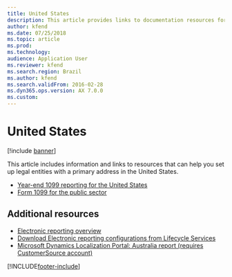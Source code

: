 ```yaml
---
title: United States
description: This article provides links to documentation resources for the United States.
author: kfend
ms.date: 07/25/2018
ms.topic: article
ms.prod: 
ms.technology: 
audience: Application User
ms.reviewer: kfend
ms.search.region: Brazil
ms.author: kfend
ms.search.validFrom: 2016-02-28
ms.dyn365.ops.version: AX 7.0.0
ms.custom: 
---
```


# United States 

[!include [banner](../../includes/banner.md)]

This article includes information and links to resources that can help you set up legal entities with a primary address in the United States. 

- [Year-end 1099 reporting for the United States](../usa/noam-usa-year-end-1099-reporting.md)
- [Form 1099 for the public sector](../usa/noam-usa-form-1099-public-sector.md)

## Additional resources

- [Electronic reporting overview](../../../fin-ops-core/dev-itpro/analytics/general-electronic-reporting.md)
- [Download Electronic reporting configurations from Lifecycle Services](../../../fin-ops-core/dev-itpro/analytics/download-electronic-reporting-configuration-lcs.md)
- [Microsoft Dynamics Localization Portal: Australia report (requires CustomerSource account)](https://mbs.microsoft.com/files/customer/AX/Support/supportnews/unitedstates.html)


[!INCLUDE[footer-include](../../../includes/footer-banner.md)]
